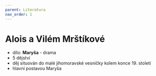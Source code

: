 ```yaml
---
parent: Literatura
nav_order: 1
---
```

# Alois a Vilém Mrštíkové
- dílo: **Maryša** - drama
- 5 dějství 
- děj situován do malé jihomoravské vesničky kolem konce 19. století 
- hlavní postavou Maryša
